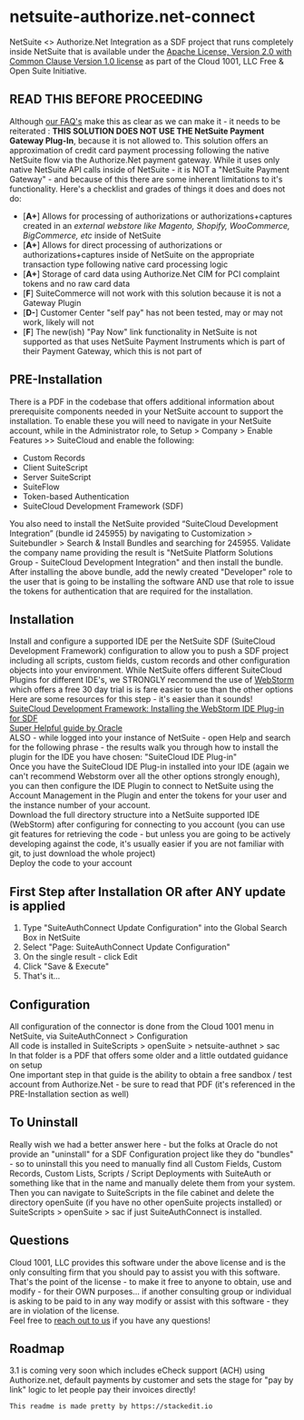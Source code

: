 # netsuite-authorize.net-connect
NetSuite <> Authorize.Net Integration as a SDF project that runs completely inside NetSuite that is available under the [Apache License, Version 2.0 with Common Clause Version 1.0 license](https://www.gocloud1001.com/cloud1001-software-licence/ "Apache License, Version 2.0 with Common Clause Version 1.0 license") as part of the Cloud 1001, LLC Free & Open Suite Initiative.

## READ THIS BEFORE PROCEEDING
Although [our FAQ's](https://www.gocloud1001.com/suiteauthconnect-faq/) make this as clear as we can make it - it needs to be reiterated : **THIS SOLUTION DOES NOT USE THE NetSuite Payment Gateway Plug-In**, because it is not allowed to. This solution offers an approximation of credit card payment processing following the native NetSuite flow via the Authorize.Net payment gateway. While it uses only native NetSuite API calls inside of NetSuite - it is NOT a "NetSuite Payment Gateway" - and because of this there are some inherent limitations to it's functionality.
Here's a checklist and grades of things it does and does not do:
 - [**A+**] Allows for processing of authorizations or authorizations+captures created in an *external webstore like Magento, Shopify, WooCommerce, BigCommerce, etc* inside of NetSuite
 - [**A+**] Allows for direct processing of authorizations or authorizations+captures inside of NetSuite on the appropriate transaction type following native card processing logic
 - [**A+**] Storage of card data using Authorize.Net CIM for PCI complaint tokens and no raw card data
 - [**F**] SuiteCommerce will not work with this solution because it is not a Gateway Plugin
 - [**D-**] Customer Center "self pay" has not been tested, may or may not work, likely will not
 - [**F**] The new(ish) "Pay Now" link functionality in NetSuite is not supported as that uses NetSuite Payment Instruments which is part of their Payment Gateway, which this is not part of

## PRE-Installation
There is a PDF in the codebase that offers additional information about prerequisite components needed in your NetSuite account to support the installation. To enable these you will need to navigate in your NetSuite account, while in the Administrator role, to Setup > Company > Enable Features >> SuiteCloud and enable the following:<br/>
- Custom Records<br/>
- Client SuiteScript<br/>
- Server SuiteScript<br/>
- SuiteFlow<br/>
- Token-based Authentication<br/>
- SuiteCloud Development Framework (SDF)<br/>

You also need to install the NetSuite provided “SuiteCloud Development Integration” (bundle id 245955) by navigating to Customization > Suitebundler > Search & Install Bundles and searching for 245955.  Validate the company name providing the result is "NetSuite Platform Solutions Group - SuiteCloud Development Integration" and then install the bundle.<br/>
After installing the above bundle, add the newly created "Developer" role to the user that is going to be installing the software AND use that role to issue the tokens for authentication that are required for the installation.

## Installation
Install and configure a supported IDE per the NetSuite SDF (SuiteCloud Development Framework) configuration to allow you to push a SDF project including all scripts, custom fields, custom records and other configuration objects into your environment.  While NetSuite offers different SuiteCloud Plugins for different IDE's, we STRONGLY recommend the use of [WebStorm](https://www.jetbrains.com/webstorm/) which offers a free 30 day trial is is fare easier to use than the other options<br/>
Here are some resources for this step - it's easier than it sounds!<br/>
[SuiteCloud Development Framework: Installing the WebStorm IDE Plug-in for SDF](https://videohub.oracle.com/media/SuiteCloud+Development+FrameworkA+Installing+SuiteCloud+IDE+for+WebStorm/1_6pac06xz?ed=189)<br/>
[Super Helpful guide by Oracle](https://docs.oracle.com/cloud/latest/netsuitecs_gs/NSIDE/NSIDE.pdf "Super Helpful guide by Oracle")<br/>
ALSO - while logged into your instance of NetSuite - open Help and search for the following phrase - the results walk you through how to install the plugin for the IDE you have chosen: "SuiteCloud IDE Plug-in"<br/>
Once you have the SuiteCloud IDE Plug-in installed into your IDE (again we can't recommend Webstorm over all the other options strongly enough), you can then configure the IDE Plugin to connect to NetSuite using the Account Management in the Plugin and enter the tokens for your user and the instance number of your account.<br/>
Download the full directory structure into a NetSuite supported IDE (WebStorm) after configuring for connecting to you account (you can use git features for retrieving the code - but unless you are going to be actively developing against the code, it's usually easier if you are not familiar with git, to just download the whole project)<br/>
Deploy the code to your account

## First Step after Installation OR after ANY update is applied

 1. Type "SuiteAuthConnect Update Configuration" into the Global Search Box in NetSuite<br/> 
 3. Select "Page: SuiteAuthConnect Update Configuration"<br/> 
 4. On the single result - click Edit<br/> 
 5. Click "Save & Execute"<br/>
 6. That's it...

## Configuration
All configuration of the connector is done from the Cloud 1001 menu in NetSuite, via SuiteAuthConnect > Configuration<br/>
All code is installed in SuiteScripts > openSuite > netsuite-authnet > sac<br/>
In that folder is a PDF that offers some older and a little outdated guidance on setup<br/>
One important step in that guide is the ability to obtain a free sandbox / test account from Authorize.Net - be sure to read that PDF (it's referenced in the PRE-Installation section as well)

## To Uninstall
Really wish we had a better answer here - but the folks at Oracle do not provide an "uninstall" for a SDF Configuration project like they do "bundles" - so to uninstall this you need to manually find all Custom Fields, Custom Records, Custom Lists, Scripts / Script Deployments with SuiteAuth or something like that in the name and manually delete them from your system.  Then you can navigate to SuiteScripts in the file cabinet and delete the directory openSuite (if you have no other openSuite projects installed) or SuiteScripts > openSuite > sac if just SuiteAuthConnect is installed.

## Questions
Cloud 1001, LLC provides this software under the above license and is the only consulting firm that you should pay to assist you with this software.  That's the point of the license - to make it free to anyone to obtain, use and modify - for their OWN purposes...  if another consulting group or individual is asking to be paid to in any way modify or assist with this software - they are in violation of the license.<br/>
Feel free to [reach out to us](https://www.gocloud1001.com "reach out to us") if you have any questions!

## Roadmap
3.1 is coming very soon which includes eCheck support (ACH) using Authorize.net, default payments by customer and sets the stage for "pay by link" logic to let people pay their invoices directly!

    This readme is made pretty by https://stackedit.io
